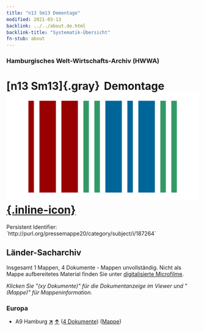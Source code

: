 ```yaml
---
title: "n13 Sm13 Demontage"
modified: 2021-03-13
backlink: ../../about.de.html
backlink-title: "Systematik-Übersicht"
fn-stub: about
---
```


### Hamburgisches Welt-Wirtschafts-Archiv (HWWA)

# [n13 Sm13]{.gray}&#8201; Demontage &#160; [![Wikidata](/images/Wikidata-logo.svg "Wikidata"){.inline-icon}](http://www.wikidata.org/entity/Q104710579)

<div class="hint">Persistent Identifier: `http://purl.org/pressemappe20/category/subject/i/187264`</div>







## Länder-Sacharchiv




Insgesamt 1 Mappen, 4 Dokumente - Mappen unvollständig.
Nicht als Mappe aufbereitetes Material finden Sie unter [digitalisierte Microfilme](/film/h1_sh.de.html).

_Klicken Sie "(xy Dokumente)" für die Dokumentanzeige im Viewer und "(Mappe)" für Mappeninformation._




### Europa

- A9 Hamburg [**&nearr;**](../../../geo/i/140905/about.de.html "Hamburg (alle Mappen)") [**&uarr;**](../../../geo/about.de.html#A9 "Ländersystematik") (<a href="https://pm20.zbw.eu/iiifview/folder/sh/140905,187264" title="über: Hamburg : Demontage" target="_blank">4 Dokumente</a>) ([Mappe](../../../../folder/sh/1409xx/140905/1872xx/187264/about.de.html))








